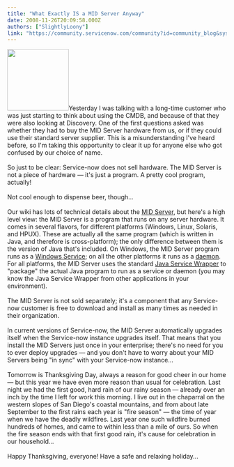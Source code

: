 ```yaml
---
title: "What Exactly IS a MID Server Anyway"
date: 2008-11-26T20:09:58.000Z
authors: ["SlightlyLoony"]
link: "https://community.servicenow.com/community?id=community_blog&sys_id=60ecea65dbd0dbc01dcaf3231f961928"
---
```

<p><img  alt="" class="jive-image" src="57a04182db1897041dcaf3231f961929.iix" style="width: auto; height: 141px;" />Yesterday I was talking with a long-time customer who was just starting to think about using the CMDB, and because of that they were also looking at Discovery. One of the first questions asked was whether they had to buy the MID Server hardware from us, or if they could use their standard server supplier. This is a misunderstanding I've heard before, so I'm taking this opportunity to clear it up for anyone else who got confused by our choice of name.<br /><br />So just to be clear: Service-now does not sell hardware. The MID Server is not a piece of hardware — it's just a program. A pretty cool program, actually!<!--break--><br /><br />Not cool enough to dispense beer, though...<br /><br />Our wiki has lots of technical details about the <a title="ki.service-now.com/index.php?title=MID_Server" href="http://wiki.service-now.com/index.php?title=MID_Server">MID Server</a>, but here's a high level view: the MID Server is a program that runs on any server hardware. It comes in several flavors, for different platforms (Windows, Linux, Solaris, and HPUX). These are actually all the same program (which is written in Java, and therefore is cross-platform); the only difference between them is the version of Java that's included. On Windows, the MID Server program runs as a <a title=".wikipedia.org/wiki/Windows_service" href="http://en.wikipedia.org/wiki/Windows_service">Windows Service</a>; on all the other platforms it runs as a <a title=".wikipedia.org/wiki/Daemon_(computer_software)" href="http://en.wikipedia.org/wiki/Daemon_(computer_software)">daemon</a>. For all platforms, the MID Server uses the standard <a title="apper.tanukisoftware.org/doc/english/introduction.html" href="http://wrapper.tanukisoftware.org/doc/english/introduction.html">Java Service Wrapper</a> to "package" the actual Java program to run as a service or daemon (you may know the Java Service Wrapper from other applications in your environment).<br /><br />The MID Server is not sold separately; it's a component that any Service-now customer is free to download and install as many times as needed in their organization.<br /><br />In current versions of Service-now, the MID Server automatically upgrades itself when the Service-now instance upgrades itself. That means that you install the MID Servers just once in your enterprise; there's no need for you to ever deploy upgrades — and you don't have to worry about your MID Servers being "in sync" with your Service-now instance...<br /><br />Tomorrow is Thanksgiving Day, always a reason for good cheer in our home — but this year we have even more reason than usual for celebration. Last night we had the first good, hard rain of our rainy season — already over an inch by the time I left for work this morning. I live out in the chaparral on the western slopes of San Diego's coastal mountains, and from about late September to the first rains each year is "fire season" — the time of year when we have the deadly wildfires. Last year one such wildfire burned hundreds of homes, and came to within less than a mile of ours. So when the fire season ends with that first good rain, it's cause for celebration in our household...<br /><br />Happy Thanksgiving, everyone! Have a safe and relaxing holiday...</p>